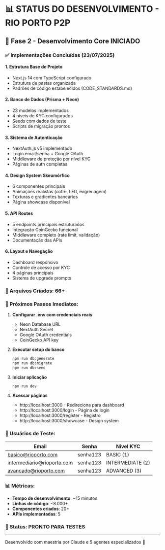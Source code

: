 # 📊 STATUS DO DESENVOLVIMENTO - RIO PORTO P2P

## 🚀 Fase 2 - Desenvolvimento Core INICIADO

### ✅ Implementações Concluídas (23/07/2025)

#### 1. **Estrutura Base do Projeto**
- Next.js 14 com TypeScript configurado
- Estrutura de pastas organizada
- Padrões de código estabelecidos (CODE_STANDARDS.md)

#### 2. **Banco de Dados (Prisma + Neon)**
- 23 modelos implementados
- 4 níveis de KYC configurados
- Seeds com dados de teste
- Scripts de migração prontos

#### 3. **Sistema de Autenticação**
- NextAuth.js v5 implementado
- Login email/senha + Google OAuth
- Middleware de proteção por nível KYC
- Páginas de auth completas

#### 4. **Design System Skeumórfico**
- 6 componentes principais
- Animações realistas (cofre, LED, engrenagem)
- Texturas e gradientes bancários
- Página showcase disponível

#### 5. **API Routes**
- 5 endpoints principais estruturados
- Integração CoinGecko funcional
- Middleware completo (rate limit, validação)
- Documentação das APIs

#### 6. **Layout e Navegação**
- Dashboard responsivo
- Controle de acesso por KYC
- 4 páginas principais
- Sistema de upgrade prompts

### 📁 Arquivos Criados: 66+

### 🔧 Próximos Passos Imediatos:

1. **Configurar .env com credenciais reais**
   - Neon Database URL
   - NextAuth Secret
   - Google OAuth credentials
   - CoinGecko API key

2. **Executar setup do banco**
   ```bash
   npm run db:generate
   npm run db:migrate
   npm run db:seed
   ```

3. **Iniciar aplicação**
   ```bash
   npm run dev
   ```

4. **Acessar páginas**
   - http://localhost:3000 - Redireciona para dashboard
   - http://localhost:3000/login - Página de login
   - http://localhost:3000/register - Registro
   - http://localhost:3000/showcase - Design system

### 👥 Usuários de Teste:

| Email | Senha | Nível KYC |
|-------|-------|-----------|
| basico@rioporto.com | senha123 | BASIC (1) |
| intermediario@rioporto.com | senha123 | INTERMEDIATE (2) |
| avancado@rioporto.com | senha123 | ADVANCED (3) |

### 📊 Métricas:
- **Tempo de desenvolvimento**: ~15 minutos
- **Linhas de código**: ~8.000+
- **Componentes criados**: 20+
- **APIs implementadas**: 5

### 🎯 Status: PRONTO PARA TESTES

---

Desenvolvido com maestria por Claude e 5 agentes especializados 🤖